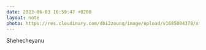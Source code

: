 ```yaml
---
date: 2023-06-03 16:59:47 +0200
layout: note
photo: https://res.cloudinary.com/dbi2zounq/image/upload/v1685804378/xff6yhpiffezt3i2u1zr.jpg
---
```

Shehecheyanu
